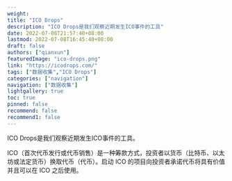 ```yaml
---
weight: 
title: "ICO Drops"
description: "ICO Drops是我们观察近期发生ICO事件的工具"
date: 2022-07-08T21:57:40+08:00
lastmod: 2022-07-08T16:45:40+08:00
draft: false
authors: ["qianxun"]
featuredImage: "ico-drops.png"
link: "https://icodrops.com/"
tags: ["数据收集","ICO Drops"]
categories: ["navigation"]
navigation: ["数据收集"]
lightgallery: true
toc: true
pinned: false
recommend: false
recommend1: false
---
```

ICO Drops是我们观察近期发生ICO事件的工具。

ICO（首次代币发行或代币销售）是一种筹款方式，投资者以货币（比特币、以太坊或法定货币）换取代币（代币）。启动 ICO 的项目向投资者承诺代币将具有价值并且可以在 ICO 之后使用。